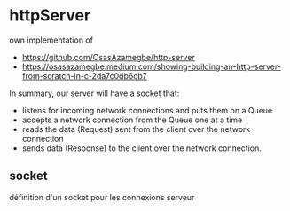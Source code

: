 # httpServer

own implementation of
* https://github.com/OsasAzamegbe/http-server
* https://osasazamegbe.medium.com/showing-building-an-http-server-from-scratch-in-c-2da7c0db6cb7

In summary, our server will have a socket that:

* listens for incoming network connections and puts them on a Queue
* accepts a network connection from the Queue one at a time
* reads the data (Request) sent from the client over the network connection
* sends data (Response) to the client over the network connection.

## socket 

définition d'un socket pour les connexions serveur